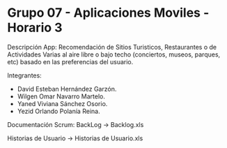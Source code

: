 # Grupo 07 - Aplicaciones Moviles - Horario 3
Descripción App:
Recomendación de Sitios Turisticos, Restaurantes o de Actividades Varias al aire libre o bajo techo (conciertos, museos, parques, etc) basado en las preferencias del usuario.

Integrantes:
- David Esteban Hernández Garzón.
- Wilgen Omar Navarro Martelo.
- Yaned Viviana Sánchez Osorio.
- Yezid Orlando Polanía Reina.

Documentación Scrum:
BackLog -> Backlog.xls

Historias de Usuario -> Historias de Usuario.xls

